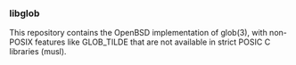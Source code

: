 ### libglob

This repository contains the OpenBSD implementation of glob(3),
with non-POSIX features like GLOB\_TILDE that are not available
in strict POSIC C libraries (musl).
